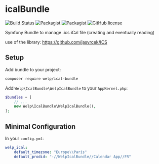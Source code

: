 # icalBundle

[![Build Status](https://travis-ci.org/welpdev/icalBundle.svg?branch=master)](https://travis-ci.org/welpdev/icalBundle)
[![Packagist](https://img.shields.io/packagist/v/welp/ical-bundle.svg)](https://packagist.org/packages/welp/ical-bundle)
[![Packagist](https://img.shields.io/packagist/dt/welp/ical-bundle.svg)](https://packagist.org/packages/welp/ical-bundle)
[![GitHub license](https://img.shields.io/badge/license-MIT-blue.svg)](https://github.com/welpdev/icalBundle/blob/master/LICENSE)

Symfony Bundle to manage .ics iCal file (creating and eventually reading)

use of the library: <https://github.com/jasvrcek/ICS>

## Setup

Add bundle to your project:

```bash
composer require welp/ical-bundle
```

Add `Welp\IcalBundle\WelpIcalBundle` to your `AppKernel.php`:

```php
$bundles = [
    // ...
    new Welp\IcalBundle\WelpIcalBundle(),
];
```

## Minimal Configuration

In your `config.yml`:

```yaml
welp_ical:
    default_timezone: "Europe\\Paris"
    default_prodid: "-//WelpIcalBundle//Calendar App//FR"
```
